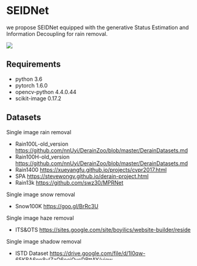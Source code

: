 # SEIDNet
we propose SEIDNet equipped with the generative Status Estimation and Information Decoupling for rain removal.

<img align="center" src="./Architecture/train.pdf" swidth="750">

## Requirements

- python 3.6
- pytorch 1.6.0
- opencv-python 4.4.0.44
- scikit-image 0.17.2

## Datasets
Single image rain removal
- Rain100L-old_version https://github.com/nnUyi/DerainZoo/blob/master/DerainDatasets.md
- Rain100H-old_version https://github.com/nnUyi/DerainZoo/blob/master/DerainDatasets.md
- Rain1400 https://xueyangfu.github.io/projects/cvpr2017.html
- SPA https://stevewongv.github.io/derain-project.html
- Rain13k https://github.com/swz30/MPRNet

Single image snow removal
- Snow100K https://goo.gl/BrRc3U

Single image haze removal
- ITS&OTS https://sites.google.com/site/boyilics/website-builder/reside

Single image shadow removal
- ISTD Dataset https://drive.google.com/file/d/1I0qw-65KBA6np8vIZzO6oeiOvcDBttAY/view



## Pretrained models

Coming soon

## Train

```
sh train.sh
```

## Test

```
sh test.sh
```

## Results



## Bibtex


